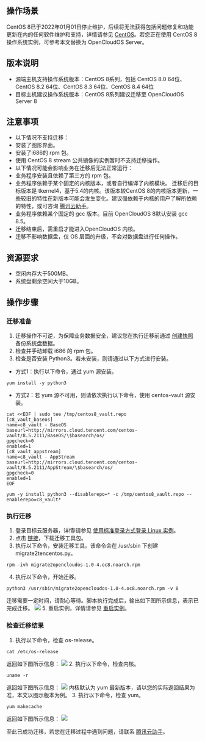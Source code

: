 
## 操作场景
CentOS 8已于2022年01月01日停止维护，后续将无法获得包括问题修复和功能更新在内的任何软件维护和支持，详情请参见 [CentOS](https://blog.centos.org/2020/12/future-is-centos-stream/?spm=a2c4g.11174386.n2.3.348f4c07hk46v4)。若您正在使用 CentOS 8操作系统实例，可参考本文替换为 OpenCloudOS Server。

## 版本说明
- 源端主机支持操作系统版本：CentOS 8系列，包括 CentOS 8.0 64位、CentOS 8.2 64位、CentOS 8.3 64位、CentOS 8.4 64位
- 目标主机建议操作系统版本：CentOS 8系列建议迁移至 OpenCloudOS Server 8

## 注意事项
- 以下情况不支持迁移：
 - 安装了图形界面。
 - 安装了i686的 rpm 包。
 - 使用 CentOS 8 stream 公共镜像的实例暂时不支持迁移操作。
- 以下情况可能会影响业务在迁移后无法正常运行：
 - 业务程序安装且依赖了第三方的 rpm 包。
 - 业务程序依赖于某个固定的内核版本，或者自行编译了内核模块。
 迁移后的目标版本是 tkernel4，基于5.4的内核。该版本较CentOS 8的内核版本更新，一些较旧的特性在新版本可能会发生变化。建议强依赖于内核的用户了解所依赖的特性，或可咨询 [腾讯云助手](https://cloud.tencent.com/product/tca)。
 - 业务程序依赖某个固定的 gcc 版本。目前 OpenCloudOS 8默认安装 gcc 8.5。
- 迁移结束后，需重启才能进入OpenCloudOS 内核。
- 迁移不影响数据盘，仅 OS 层面的升级，不会对数据盘进行任何操作。

## 资源要求
- 空闲内存大于500MB。
- 系统盘剩余空间大于10GB。


## 操作步骤

### 迁移准备
1. 迁移操作不可逆，为保障业务数据安全，建议您在执行迁移前通过 [创建快照](https://cloud.tencent.com/document/product/362/5755) 备份系统盘数据。
2. 检查并手动卸载 i686 的 rpm 包。
3. 检查是否安装 Python3。若未安装，则请通过以下方式进行安装。
 - 方式1：执行以下命令，通过 yum 源安装。
```shell
yum install -y python3
```
 - 方式2：若 yum 源不可用，则请依次执行以下命令，使用 centos-vault 源安装。
```shell
cat <<EOF | sudo tee /tmp/centos8_vault.repo
[c8_vault_baseos]
name=c8_vault - BaseOS
baseurl=http://mirrors.cloud.tencent.com/centos-vault/8.5.2111/BaseOS/\$basearch/os/
gpgcheck=0
enabled=1
[c8_vault_appstream]
name=c8_vault - AppStream
baseurl=http://mirrors.cloud.tencent.com/centos-vault/8.5.2111/AppStream/\$basearch/os/
gpgcheck=0
enabled=1
EOF
```
```shell
yum -y install python3 --disablerepo=* -c /tmp/centos8_vault.repo --enablerepo=c8_vault*
```


### 执行迁移
1. 登录目标云服务器，详情i请参见 [使用标准登录方式登录 Linux 实例](https://cloud.tencent.com/document/product/213/5436)。
2. 点击 [链接](https://drive.weixin.qq.com/s?k=AJEAIQdfAAo3qIKRaJAboAJgaKAEM#/preview?fileId=i.1970325010981265.1688855288358586_f.661329633xdFh)，下载迁移工具包。
3. 执行以下命令，安装迁移工具。该命令会在 /usr/sbin 下创建 migrate2tencentos.py。
```shell
rpm -ivh migrate2opencloudos-1.0-4.oc8.noarch.rpm
```
4. 执行以下命令，开始迁移。
```shell
python3 /usr/sbin/migrate2opencloudos-1.0-4.oc8.noarch.rpm -v 8
```
迁移需要一定时间，请耐心等待。脚本执行完成后，输出如下图所示信息，表示已完成迁移。
![](https://qcloudimg.tencent-cloud.cn/raw/5436031a629a5cb451864388036bba0d.png)
5. 重启实例，详情请参见 [重启实例](https://cloud.tencent.com/document/product/213/4928)。


### 检查迁移结果
1. 执行以下命令，检查 os-release。
```shell
cat /etc/os-release
```
返回如下图所示信息：
![](https://qcloudimg.tencent-cloud.cn/raw/49ff5c508a4715e34ac97b34350ac180.png)
2. 执行以下命令，检查内核。
```shell
uname -r
```
返回如下图所示信息：
![](https://qcloudimg.tencent-cloud.cn/raw/0221b3623231a9c3fb2f1c71ffd8c7b8.png)
<dx-alert infotype="explain" title="">
内核默认为 yum 最新版本，请以您的实际返回结果为准，本文以图示版本为例。
</dx-alert>
3. 执行以下命令，检查 yum。
```shell
yum makecache
```
返回如下图所示信息：
![](https://qcloudimg.tencent-cloud.cn/raw/e2b08a96846403f064e006aa61eb3dd0.png)

至此已成功迁移，若您在迁移过程中遇到问题，请联系 [腾讯云助手](https://cloud.tencent.com/product/tca)。




